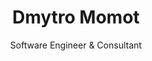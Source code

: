 ---
title: "Dmytro Momot"
subtitle: "Software Engineer & Consultant"
description: "Software engineer with expertise in building scalable web applications and providing technical consulting services."

about:
  title: "About Me"
  content: |
    I'm a software engineer with expertise in building scalable web applications
    and providing technical consulting services.

services:
  title: "Services"
  items:
    - title: "Technical Consulting"
      description: "Architecture design, code reviews, and technical strategy."
    - title: "Software Development"
      description: "Full-stack development with modern technologies."

social:
  github: "https://github.com/dmitrymomot"
  linkedin: "https://linkedin.com/in/dmitrymomot"
---